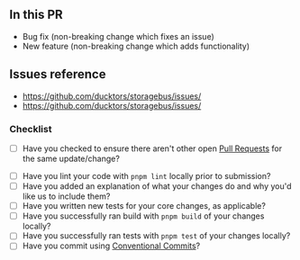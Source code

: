 ## In this PR

- Bug fix (non-breaking change which fixes an issue)
- New feature (non-breaking change which adds functionality)

## Issues reference

- <https://github.com/ducktors/storagebus/issues/>
- <https://github.com/ducktors/storagebus/issues/>

### Checklist

- [ ] Have you checked to ensure there aren't other open [Pull Requests](https://github.com/ducktors/storagebus/pulls) for the same update/change?
<!-- You can erase any parts of this template not applicable to your Pull Request. -->
- [ ] Have you lint your code with `pnpm lint` locally prior to submission?
- [ ] Have you added an explanation of what your changes do and why you'd like us to include them?
- [ ] Have you written new tests for your core changes, as applicable?
- [ ] Have you successfully ran build with `pnpm build` of your changes locally?
- [ ] Have you successfully ran tests with `pnpm test` of your changes locally?
- [ ] Have you commit using [Conventional Commits](https://github.com/ducktors/storagebus#how-to-commit)?
